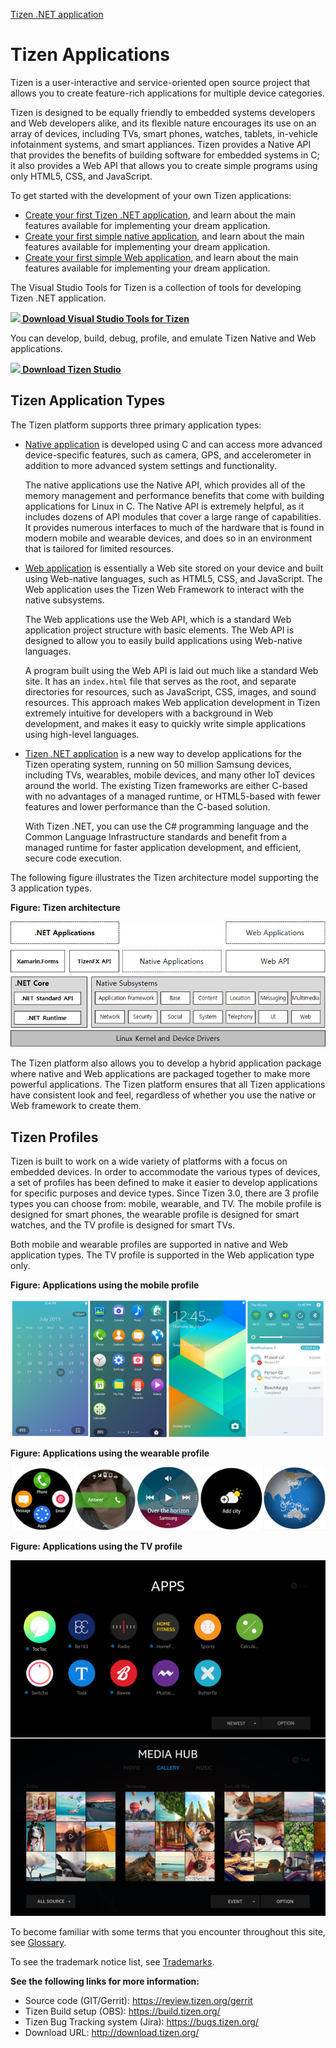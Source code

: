 [Tizen .NET application](https://github.com/jquery/globalize/blob/master/doc/api/date/formatter.md)
<a name="training"></a>
# Tizen Applications

Tizen is a user-interactive and service-oriented open source project that allows you to create feature-rich applications for multiple device categories.

Tizen is designed to be equally friendly to embedded systems developers and Web developers alike, and its flexible nature encourages its use on an array of devices, including TVs, smart phones, watches, tablets, in-vehicle infotainment systems, and smart appliances. Tizen provides a Native API that provides the benefits of building software for embedded systems in C; it also provides a Web API that allows you to create simple programs using only HTML5, CSS, and JavaScript.

To get started with the development of your own Tizen applications:

-   [Create your first Tizen .NET application](dotnet/getting-started/mobile/first-app.md), and learn about the main features available for implementing your dream application.
-   [Create your first simple native application](native/getting-started/mobile/first-app.md), and learn about the main features available for implementing your dream application.
-   [Create your first simple Web application](web/getting-started/mobile/first-app.md), and learn about the main features available for implementing your dream application.

The Visual Studio Tools for Tizen is a collection of tools for developing Tizen .NET application.

<a href="https://marketplace.visualstudio.com/items?itemName=tizen.VisualStudioToolsforTizen" target="_blank">
<img src="media/ic_docs_download.png"><Strong> Download Visual Studio Tools for Tizen</strong></a>

You can develop, build, debug, profile, and emulate Tizen Native and Web applications.

<a href="https://developer.tizen.org/development/tizen-studio/download" target="_blank">
<img src="media/ic_docs_download.png"><strong> Download Tizen Studio</strong></a>


<a name="type"></a>
## Tizen Application Types

The Tizen platform supports three primary application types:

-   [Native application](native/index.md) is developed using C and can access more advanced device-specific features, such as camera, GPS, and accelerometer in addition to more advanced system settings and functionality.

    The native applications use the Native API, which provides all of the memory management and performance benefits that come with building applications for Linux in C. The Native API is extremely helpful, as it includes dozens of API modules that cover a large range of capabilities. It provides numerous interfaces to much of the hardware that is found in modern mobile and wearable devices, and does so in an environment that is tailored for limited resources.

-   [Web application](web/index.md) is essentially a Web site stored on your device and built using Web-native languages, such as HTML5, CSS, and JavaScript. The Web application uses the Tizen Web Framework to interact with the native subsystems.

    The Web applications use the Web API, which is a standard Web application project structure with basic elements. The Web API is designed to allow you to easily build applications using Web-native languages.

    A program built using the Web API is laid out much like a standard Web site. It has an `index.html` file that serves as the root, and separate directories for resources, such as JavaScript, CSS, images, and sound resources. This approach makes Web application development in Tizen extremely intuitive for developers with a background in Web development, and makes it easy to quickly write simple applications using high-level languages.

-   [Tizen .NET application](dotnet/index.md) is a new way to develop applications for the Tizen operating system, running on 50 million Samsung devices, including TVs, wearables, mobile devices, and many other IoT devices around the world. The existing Tizen frameworks are either C-based with no advantages of a managed runtime, or HTML5-based with fewer features and lower performance than the C-based solution.

    With Tizen .NET, you can use the C\# programming language and the Common Language Infrastructure standards and benefit from a managed runtime for faster application development, and efficient, secure code execution.

The following figure illustrates the Tizen architecture model supporting the 3 application types.

**Figure: Tizen architecture**

![Tizen architecture](media/what_is_tizen_architecture.png)

The Tizen platform also allows you to develop a hybrid application package where native and Web applications are packaged together to make more powerful applications. The Tizen platform ensures that all Tizen applications have consistent look and feel, regardless of whether you use the native or Web framework to create them.

<a name="profiles"></a>
## Tizen Profiles

Tizen is built to work on a wide variety of platforms with a focus on embedded devices. In order to accommodate the various types of devices, a set of profiles has been defined to make it easier to develop applications for specific purposes and device types. Since Tizen 3.0, there are 3 profile types you can choose from: mobile, wearable, and TV. The mobile profile is designed for smart phones, the wearable profile is designed for smart watches, and the TV profile is designed for smart TVs.

Both mobile and wearable profiles are supported in native and Web application types. The TV profile is supported in the Web application type only.

**Figure: Applications using the mobile profile**

![Applications using the mobile profile](media/profile_mobile.png)

**Figure: Applications using the wearable profile**

![Applications using the wearable profile](media/profile_wearable.png)

**Figure: Applications using the TV profile**

![Applications using the TV profile](media/profile_tv.png)


To become familiar with some terms that you encounter throughout this site, see [Glossary](../glossary.md).

To see the trademark notice list, see [Trademarks](../trademarks.md).

**See the following links for more information:**
- Source code (GIT/Gerrit): https://review.tizen.org/gerrit
- Tizen Build setup (OBS): https://build.tizen.org/
- Tizen Bug Tracking system (Jira): https://bugs.tizen.org/
- Download URL: http://download.tizen.org/

